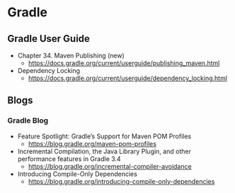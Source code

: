 # Gradle
## Gradle User Guide
* Chapter 34. Maven Publishing (new)
  * https://docs.gradle.org/current/userguide/publishing_maven.html
* Dependency Locking
  * https://docs.gradle.org/current/userguide/dependency_locking.html

## Blogs
### Gradle Blog
* Feature Spotlight: Gradle’s Support for Maven POM Profiles
  * https://blog.gradle.org/maven-pom-profiles
* Incremental Compilation, the Java Library Plugin, and other performance features in Gradle 3.4
  * https://blog.gradle.org/incremental-compiler-avoidance
* Introducing Compile-Only Dependencies
  * https://blog.gradle.org/introducing-compile-only-dependencies
